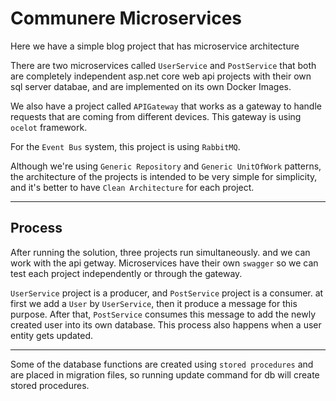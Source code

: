 # Communere Microservices

Here we have a simple blog project that has microservice architecture

There are two microservices called `UserService` and `PostService` that both are completely independent asp.net core web api projects with their own sql server databae, and are implemented on its own Docker Images.

We also have a project called `APIGateway` that works as a gateway to handle requests that are coming from different devices. This gateway is using `ocelot` framework.

For the `Event Bus` system, this project is using `RabbitMQ`.

Although we're using `Generic Repository` and `Generic UnitOfWork` patterns, the architecture of the projects is intended to be very simple for simplicity, and it's better to have `Clean Architecture` for each project.

***

## Process

After running the solution, three projects run simultaneously. and we can work with the api getway. Microservices have their own `swagger` so we can test each project independently or through the gateway.

`UserService` project is a producer, and `PostService` project is a consumer. at first we add a `User` by `UserService`, then it produce a message for this purpose. After that, `PostService` consumes this message to add the newly created user into its own database. This process also happens when a user entity gets updated.

***

Some of the database functions are created using `stored procedures` and are placed in migration files, so running update command for db will create stored procedures.